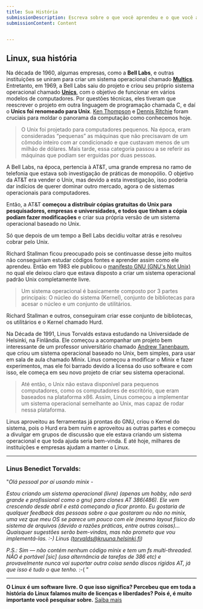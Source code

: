 ```yaml
---
title: Sua História
submissionDescription: Escreva sobre o que você aprendeu e o que você achou interessante nesta aula e também no conteúdo adicional sobre software livre que disponibilizei pelo link externo.
submissionContent: Content


---
```


## Linux, sua história

 Na década de 1960, algumas empresas, como a __Bell Labs__, e outras instituições se uniram para criar um sistema operacional chamado [__Multics__](https://pt.wikipedia.org/wiki/Multics). Entretanto, em 1969, a Bell Labs saiu do projeto e criou seu próprio sistema operacional chamado [__Unics__](https://pt.wikipedia.org/wiki/Unix), com o objetivo de funcionar em vários modelos de computadores. Por questões técnicas, eles tiveram que reescrever o projeto em outra linguagem de programação chamada C, e daí o __Unics foi renomeado para Unix__. [Ken Thompson](https://pt.wikipedia.org/wiki/Ken_Thompson) e [Dennis Ritchie](https://pt.wikipedia.org/wiki/Dennis_Ritchie) foram cruciais para moldar o panorama da computação como conhecemos hoje.

> O Unix foi projetado para computadores pequenos. Na época, eram consideradas “pequenas” as máquinas que não precisavam de um cômodo inteiro com ar condicionado e que custavam menos de um milhão de dólares. Mais tarde, essa categoria passou a se referir as máquinas que podiam ser erguidas por duas pessoas.

A Bell Labs, na época, pertencia à AT&T, uma grande empresa no ramo de telefonia que estava sob investigação de práticas de monopólio. O objetivo da AT&T era vender o Unix, mas devido a esta investigação, isso poderia dar indícios de querer dominar outro mercado, agora o de sistemas operacionais para computadores.

Então, a AT&T __começou a distribuir cópias gratuitas do Unix para pesquisadores, empresas e universidades, e todos que tinham a cópia podiam fazer modificações__ e criar sua própria versão de um sistema operacional baseado no Unix.

Só que depois de um tempo a Bell Labs decidiu voltar atrás e resolveu cobrar pelo Unix.

Richard Stallman ficou preocupado pois se continuasse desse jeito muitos não conseguiriam estudar códigos fontes e aprender assim como ele aprendeu. Então em 1983 ele publicou o [manifesto GNU (GNU's Not Unix)](https://www.gnu.org/gnu/manifesto.pt-br.html) no qual ele deixou claro que estava disposto a criar um sistema operacional padrão Unix completamente livre.

> Um sistema operacional é basicamente composto por 3 partes principais: O núcleo do sistema (Kernel), conjunto de bibliotecas para acesar o núcleo e um conjunto de utilitários.

Richard Stallman e outros, conseguiram criar esse conjunto de bibliotecas, os utilitários e o Kernel chamado Hurd.

Na Década de 1991, Linus Torvalds estava estudando na Universidade de Helsinki, na Finlândia. Ele começou a acompanhar um projeto bem interessante de um professor universitário chamado [Andrew Tanenbaum](https://pt.wikipedia.org/wiki/Andrew_Stuart_Tanenbaum), que criou um sistema operacional baseado no Unix, bem simples, para usar em sala de aula chamado Minix. Linus começou a modificar o Minix e fazer experimentos, mas ele foi barrado devido a licensa do uso software e com isso, ele começa em seu novo projeto de criar seu sistema operacional.

> Até então, o Unix não estava disponível para pequenos computadores, como os computadores de escritório, que eram baseados na plataforma x86. Assim, Linus começou a implementar um sistema operacional semelhante ao Unix, mas capaz de rodar nessa plataforma.

Linus aproveitou as ferramentas já prontas do GNU, criou o Kernel do sistema, pois o Hurd era bem ruim e aproveitou as outras partes e começou a divulgar em grupos de discussão que ele estava criando um sistema operacional e que toda ajuda seria bem-vinda. E até hoje, milhares de instituições e empresas ajudam a manter o Linux.
___
### Linus Benedict Torvalds:
"_Olá pessoal por aí usando minix -_

_Estou criando um sistema operacional (livre) (apenas um hobby, não será grande e profissional como o gnu) para clones AT 386(486). Ele vem crescendo desde abril e está começando a ficar pronto. Eu gostaria de qualquer feedback das pessoas sobre o que gostaram ou não no minix, uma vez que meu OS se parece um pouco com ele (mesmo layout físico do sistema de arquivos (devido a razões práticas, entre outras coisas)... Quaisquer sugestões serão bem-vindas, mas não prometo que vou implementá-las. :-)_
_Linus (torvalds@kruuna.helsinki.fi)_

_P.S.: Sim — não contém nenhum código minix e tem um fs multi-threaded. NÃO é portável [sic] (usa alternância de tarefas de 386 etc) e provavelmente nunca vai suportar outra coisa senão discos rígidos AT, já que isso é tudo o que tenho._ :-( "
___

**O Linux é um software livre. O que isso significa? Percebeu que em toda a história do Linux falamos muito de licenças e liberdades? Pois é, é muito importante você pesquisar sobre.** [Saiba mais](https://www.tabnews.com.br/pedromclaro/linux-park-definicao-de-software-livre-e-codigo-aberto)
